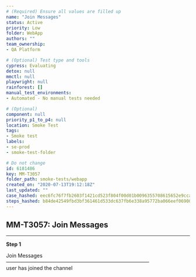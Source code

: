 ```yaml
---
# (Required) Ensure all values are filled up
name: "Join Messages"
status: Active
priority: Low
folder: WebApp
authors: ""
team_ownership: 
- QA Platform

# (Optional) Test type and tools
cypress: Evaluating
detox: null
mmctl: null
playwright: null
rainforest: []
manual_test_environments: 
- Automated - No manual tests needed

# (Optional)
component: null
priority_p1_to_p4: null
location: Smoke Test
tags: 
- Smoke test
labels: 
- se-prod
- smoke-test-folder

# Do not change
id: 6181486
key: MM-T3057
folder_path: smoke-tests/webapp
created_on: "2020-07-13T19:12:18Z"
last_updated: ""
case_hashed: eec6fc76f7fb2603f1421cd523f804f00d01b0096355708615652e9ccaa07496ff722fe23d9abeb1242ee7775283bbde
steps_hashed: b84de42549fbd3bf361461d533dc637fb6e338a95772ba066eef069006236c313ffae93e0cb5df752ab6b3f02f17e0f8
---
```


## MM-T3057: Join Messages

---

**Step 1**

Join Messages\
————————————————————————————\
user has joined the channel
